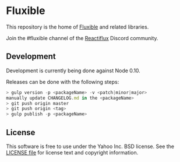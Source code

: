 # Fluxible

This repository is the home of [Fluxible](http://fluxible.io/) and related libraries.

Join the #fluxible channel of the [Reactiflux](http://reactiflux.com) Discord community.

## Development

Development is currently being done against Node 0.10.

Releases can be done with the following steps:

```js
> gulp version -p <packageName> -v <patch|minor|major>
manually update CHANGELOG.md in the <packageName>
> git push origin master
> git push origin <tag>
> gulp publish -p <packageName>
```

## License

This software is free to use under the Yahoo Inc. BSD license.
See the [LICENSE file][] for license text and copyright information.

[LICENSE file]: https://github.com/yahoo/fluxible/blob/master/LICENSE.md
